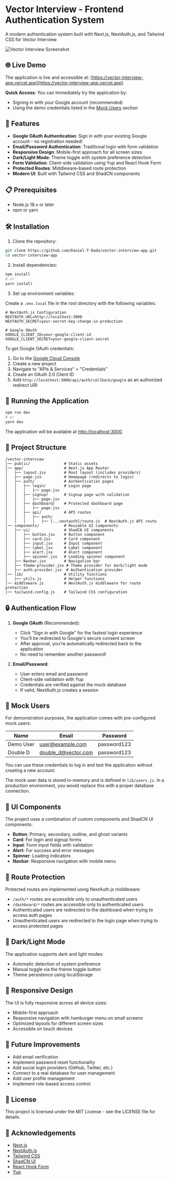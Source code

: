 # Vector Interview - Frontend Authentication System

A modern authentication system built with Next.js, NextAuth.js, and Tailwind CSS for Vector Interview.

![Vector Interview Screenshot](./public/images/Preview.png)

## 🌐 Live Demo

The application is live and accessible at: [https://vector-interview-app.vercel.app](https://vector-interview-app.vercel.app)

**Quick Access**: You can immediately try the application by:

- Signing in with your Google account (recommended)
- Using the demo credentials listed in the [Mock Users](#-mock-users) section

## 🚀 Features

- **Google OAuth Authentication**: Sign in with your existing Google account - no registration needed!
- **Email/Password Authentication**: Traditional login with form validation
- **Responsive Design**: Mobile-first approach for all screen sizes
- **Dark/Light Mode**: Theme toggle with system preference detection
- **Form Validation**: Client-side validation using Yup and React Hook Form
- **Protected Routes**: Middleware-based route protection
- **Modern UI**: Built with Tailwind CSS and ShadCN components

## 📋 Prerequisites

- Node.js 18.x or later
- npm or yarn

## 🛠️ Installation

1. Clone the repository:

```bash
git clone https://github.com/Daniel-T-Dada/vector-interview-app.git
cd vector-interview-app
```

2. Install dependencies:

```bash
npm install
# or
yarn install
```

3. Set up environment variables:

Create a `.env.local` file in the root directory with the following variables:

```
# NextAuth.js Configuration
NEXTAUTH_URL=http://localhost:3000
NEXTAUTH_SECRET=your-secret-key-change-in-production

# Google OAuth
GOOGLE_CLIENT_ID=your-google-client-id
GOOGLE_CLIENT_SECRET=your-google-client-secret
```

To get Google OAuth credentials:

1. Go to the [Google Cloud Console](https://console.cloud.google.com/)
2. Create a new project
3. Navigate to "APIs & Services" > "Credentials"
4. Create an OAuth 2.0 Client ID
5. Add `http://localhost:3000/api/auth/callback/google` as an authorized redirect URI

## 🚀 Running the Application

```bash
npm run dev
# or
yarn dev
```

The application will be available at [http://localhost:3000](http://localhost:3000).

## 📁 Project Structure

```
/vector-interview
│── public/               # Static assets
│── app/                  # Next.js App Router
│   ├── layout.jsx        # Root layout (includes providers)
│   ├── page.jsx          # Homepage (redirects to login)
│   ├── auth/             # Authentication pages
│   │   ├── login/        # Login page
│   │   │   ├── page.jsx
│   │   ├── signup/       # Signup page with validation
│   │   │   ├── page.jsx
│   │   ├── dashboard/    # Protected dashboard page
│   │   │   ├── page.jsx
│   │   ├── api/          # API routes
│   │   │   ├── auth/
│   │   │   │   ├── [...nextauth]/route.js  # NextAuth.js API route
│── components/           # Reusable UI components
│   ├── ui/               # ShadCN UI components
│   │   ├── button.jsx    # Button component
│   │   ├── card.jsx      # Card component
│   │   ├── input.jsx     # Input component
│   │   ├── label.jsx     # Label component
│   │   ├── alert.jsx     # Alert component
│   │   ├── spinner.jsx   # Loading spinner component
│   ├── Navbar.jsx        # Navigation bar
│   ├── theme-provider.jsx # Theme provider for dark/light mode
│   ├── auth-provider.jsx  # Authentication provider
│── lib/                  # Utility functions
│   ├── utils.js          # Helper functions
│── middleware.js         # NextAuth.js middleware for route protection
│── tailwind.config.js    # Tailwind CSS configuration
```

## 🔒 Authentication Flow

1. **Google OAuth** (Recommended):

   - Click "Sign in with Google" for the fastest login experience
   - You'll be redirected to Google's secure consent screen
   - After approval, you're automatically redirected back to the application
   - No need to remember another password!

2. **Email/Password**:
   - User enters email and password
   - Client-side validation with Yup
   - Credentials are verified against the mock database
   - If valid, NextAuth.js creates a session

## 👤 Mock Users

For demonstration purposes, the application comes with pre-configured mock users:

| Name      | Email               | Password    |
| --------- | ------------------- | ----------- |
| Demo User | user@example.com    | password123 |
| Double D  | double_d@vector.com | password123 |

You can use these credentials to log in and test the application without creating a new account.

The mock user data is stored in-memory and is defined in `lib/users.js`. In a production environment, you would replace this with a proper database connection.

## 🎨 UI Components

The project uses a combination of custom components and ShadCN UI components:

- **Button**: Primary, secondary, outline, and ghost variants
- **Card**: For login and signup forms
- **Input**: Form input fields with validation
- **Alert**: For success and error messages
- **Spinner**: Loading indicators
- **Navbar**: Responsive navigation with mobile menu

## 🔐 Route Protection

Protected routes are implemented using NextAuth.js middleware:

- `/auth/*` routes are accessible only to unauthenticated users
- `/dashboard/*` routes are accessible only to authenticated users
- Authenticated users are redirected to the dashboard when trying to access auth pages
- Unauthenticated users are redirected to the login page when trying to access protected pages

## 🌙 Dark/Light Mode

The application supports dark and light modes:

- Automatic detection of system preference
- Manual toggle via the theme toggle button
- Theme persistence using localStorage

## 📱 Responsive Design

The UI is fully responsive across all device sizes:

- Mobile-first approach
- Responsive navigation with hamburger menu on small screens
- Optimized layouts for different screen sizes
- Accessible on touch devices

## 🧪 Future Improvements

- Add email verification
- Implement password reset functionality
- Add social login providers (GitHub, Twitter, etc.)
- Connect to a real database for user management
- Add user profile management
- Implement role-based access control

## 📄 License

This project is licensed under the MIT License - see the LICENSE file for details.

## 🙏 Acknowledgements

- [Next.js](https://nextjs.org/)
- [NextAuth.js](https://next-auth.js.org/)
- [Tailwind CSS](https://tailwindcss.com/)
- [ShadCN UI](https://ui.shadcn.com/)
- [React Hook Form](https://react-hook-form.com/)
- [Yup](https://github.com/jquense/yup)
